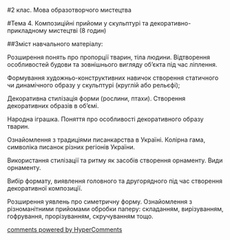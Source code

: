 <div id="hypercomments_widget" class="js-hypercomments-widget invisible"></div>

#2 клас. Мова образотворчого мистецтва 

#Тема 4.  Композиційні прийоми у скульптурі та декоративно-прикладному мистецтві (8 годин)

##Зміст навчального матеріалу:

Розширення понять про пропорції тварин, тіла людини. Відтворення особливостей будови та зовнішнього вигляду об’єкта під час ліплення. 

Формування художньо-конструктивних навичок створення статичного чи динамічного образу у скульптурі (круглій або рельєфі);

Декоративна стилізація форми (рослини, птахи). Створення декоративних образів в об’ємі.

Народна іграшка. Поняття про особливості декоративного образу тварин.

Ознайомлення з традиціями писанкарства в Україні. Колірна гама, символіка писанок різних регіонів України.

Використання стилізації та ритму як засобів створення орнаменту. Види орнаменту. 

Вибір формату, виявлення головного та другорядного під час створення декоративної композиції.

Розширення уявлень про симетричну форму. Ознайомлення з різноманітними прийомами обробки паперу: складанням, вирізуванням, гофрування, прорізуванням, скручуванням тощо. 




<div class="js-hypercomments-container">
    <a href="http://hypercomments.com" class="hc-link" title="comments widget">comments powered by HyperComments</a>
</div>